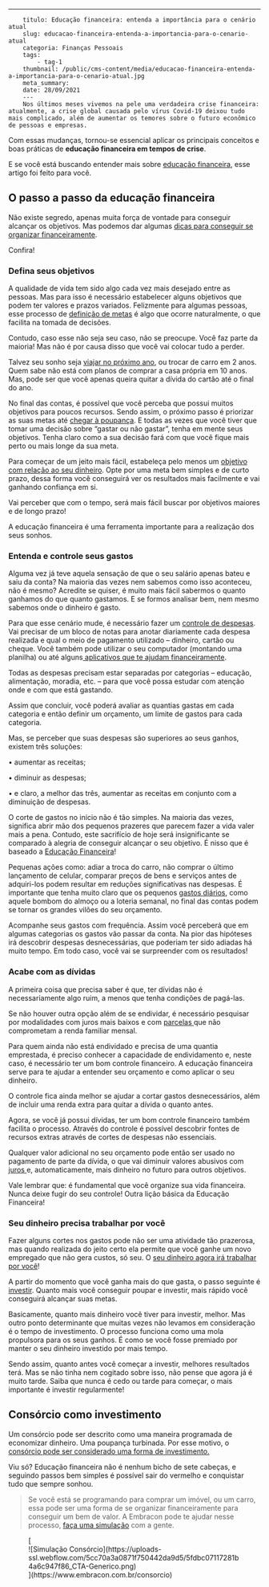 ---
        titulo: Educação financeira: entenda a importância para o cenário atual
        slug: educacao-financeira-entenda-a-importancia-para-o-cenario-atual
        categoria: Finanças Pessoais
        tags:
            - tag-1
        thumbnail: /public/cms-content/media/educacao-financeira-entenda-a-importancia-para-o-cenario-atual.jpg
        meta_summary: 
        date: 28/09/2021
        ---
        Nos últimos meses vivemos na pele uma verdadeira crise financeira: atualmente, a crise global causada pelo vírus Covid-19 deixou tudo mais complicado, além de aumentar os temores sobre o futuro econômico de pessoas e empresas.

Com essas mudanças, tornou-se essencial aplicar os principais conceitos e boas práticas de **educação financeira em tempos de crise**.

E se você está buscando entender mais sobre [educação financeira](https://www.embracon.com.br/blog/dicas-para-uma-vida-financeira-mais-feliz), esse artigo foi feito para você.

O passo a passo da educação financeira
--------------------------------------

Não existe segredo, apenas muita força de vontade para conseguir alcançar os objetivos. Mas podemos dar algumas [dicas para conseguir se organizar financeiramente](https://www.embracon.com.br/blog/planeje-sua-vida-financeira-e-fique-sempre-no-azul).

Confira!

### Defina seus objetivos

A qualidade de vida tem sido algo cada vez mais desejado entre as pessoas. Mas para isso é necessário estabelecer alguns objetivos que podem ter valores e prazos variados. Felizmente para algumas pessoas, esse processo de [definição de metas](https://www.embracon.com.br/blog/planejamento-financeiro-um-guia-para-as-financas-nao-sairem-de-controle) é algo que ocorre naturalmente, o que facilita na tomada de decisões.

Contudo, caso esse não seja seu caso, não se preocupe. Você faz parte da maioria! Mas não é por causa disso que você vai colocar tudo a perder.

Talvez seu sonho seja [viajar no próximo ano](https://www.embracon.com.br/blog/jeitos-criativos-de-economizar-dinheiro-para-viajar), ou trocar de carro em 2 anos. Quem sabe não está com planos de comprar a casa própria em 10 anos. Mas, pode ser que você apenas queira quitar a dívida do cartão até o final do ano.

No final das contas, é possível que você perceba que possui muitos objetivos para poucos recursos. Sendo assim, o próximo passo é priorizar as suas metas até [chegar à poupança](https://www.embracon.com.br/blog/consorcio-ou-poupanca-quais-sao-as-diferencas-e-como-escolher). E todas as vezes que você tiver que tomar uma decisão sobre “gastar ou não gastar”, tenha em mente seus objetivos. Tenha claro como a sua decisão fará com que você fique mais perto ou mais longe da sua meta.

Para começar de um jeito mais fácil, estabeleça pelo menos um [objetivo com relação ao seu dinheiro](https://www.embracon.com.br/blog/como-planejar-se-financeiramente-para-comecar-a-conquistar-seus-objetivos-em-2021). Opte por uma meta bem simples e de curto prazo, dessa forma você conseguirá ver os resultados mais facilmente e vai ganhando confiança em si.

Vai perceber que com o tempo, será mais fácil buscar por objetivos maiores e de longo prazo!

A educação financeira é uma ferramenta importante para a realização dos seus sonhos.

### Entenda e controle seus gastos

Alguma vez já teve aquela sensação de que o seu salário apenas bateu e saiu da conta? Na maioria das vezes nem sabemos como isso aconteceu, não é mesmo? Acredite se quiser, é muito mais fácil sabermos o quanto ganhamos do que quanto gastamos. E se formos analisar bem, nem mesmo sabemos onde o dinheiro é gasto.

Para que esse cenário mude, é necessário fazer um [controle de despesas](https://www.embracon.com.br/blog/quais-sao-as-despesas-superfluas-que-podem-ser-cortadas-do-dia-a-dia). Vai precisar de um bloco de notas para anotar diariamente cada despesa realizada e qual o meio de pagamento utilizado – dinheiro, cartão ou cheque. Você também pode utilizar o seu computador (montando uma planilha) ou até alguns[ aplicativos que te ajudam financeiramente](https://www.embracon.com.br/blog/4-aplicativos-de-financas-para-te-ajudar-a-economizar-mais-dinheiro).

Todas as despesas precisam estar separadas por categorias – educação, alimentação, moradia, etc. – para que você possa estudar com atenção onde e com que está gastando.

Assim que concluir, você poderá avaliar as quantias gastas em cada categoria e então definir um orçamento, um limite de gastos para cada categoria.

Mas, se perceber que suas despesas são superiores ao seus ganhos, existem três soluções:

 • aumentar as receitas;

 • diminuir as despesas;

 • e claro, a melhor das três, aumentar as receitas em conjunto com a diminuição de despesas.

O corte de gastos no início não é tão simples. Na maioria das vezes, significa abrir mão dos pequenos prazeres que parecem fazer a vida valer mais a pena. Contudo, este sacrifício de hoje será insignificante se comparado à alegria de conseguir alcançar o seu objetivo. É nisso que é baseado a [Educação Financeira](https://www.embracon.com.br/blog/como-ensinar-educacao-financeira-aos-filhos)!

Pequenas ações como: adiar a troca do carro, não comprar o último lançamento de celular, comparar preços de bens e serviços antes de adquiri-los podem resultar em reduções significativas nas despesas. É importante que tenha muito claro que os pequenos [gastos diários](https://www.embracon.com.br/blog/como-identificar-e-eliminar-gastos-desnecessarios), como aquele bombom do almoço ou a loteria semanal, no final das contas podem se tornar os grandes vilões do seu orçamento.

Acompanhe seus gastos com frequência. Assim você perceberá que em algumas categorias os gastos vão passar da conta. Na pior das hipóteses irá descobrir despesas desnecessárias, que poderiam ter sido adiadas há muito tempo. Em todo caso, você vai se surpreender com os resultados!

### Acabe com as dívidas

A primeira coisa que precisa saber é que, ter dívidas não é necessariamente algo ruim, a menos que tenha condições de pagá-las.

Se não houver outra opção além de se endividar, é necessário pesquisar por modalidades com juros mais baixos e com [parcelas ](https://www.embracon.com.br/blog/como-calcular-as-parcelas-no-consorcio)que não comprometam a renda familiar mensal.

Para quem ainda não está endividado e precisa de uma quantia emprestada, é preciso conhecer a capacidade de endividamento e, neste caso, é necessário ter um bom controle financeiro. A educação financeira serve para te ajudar a entender seu orçamento e como aplicar o seu dinheiro.

O controle fica ainda melhor se ajudar a cortar gastos desnecessários, além de incluir uma renda extra para quitar a dívida o quanto antes.

Agora, se você já possui dívidas, ter um bom controle financeiro também facilita o processo. Através do controle é possível descobrir fontes de recursos extras através de cortes de despesas não essenciais.

Qualquer valor adicional no seu orçamento pode então ser usado no pagamento de parte da dívida, o que vai diminuir valores abusivos com [juros ](https://www.embracon.com.br/blog/consorcio-nao-tem-juros-entenda)e, automaticamente, mais dinheiro no futuro para outros objetivos.

Vale lembrar que: é fundamental que você organize sua vida financeira. Nunca deixe fugir do seu controle! Outra lição básica da Educação Financeira!

### Seu dinheiro precisa trabalhar por você

Fazer alguns cortes nos gastos pode não ser uma atividade tão prazerosa, mas quando realizada do jeito certo ela permite que você ganhe um novo empregado que não gera custos, só seu. O [seu dinheiro agora irá trabalhar por você](https://www.embracon.com.br/blog/diversificar-investimentos-financeiros-e-possivel)!

A partir do momento que você ganha mais do que gasta, o passo seguinte é [investir](https://www.embracon.com.br/blog/vale-a-pena-investir-em-um-consorcio). Quanto mais você conseguir poupar e investir, mais rápido você conseguirá alcançar suas metas.

Basicamente, quanto mais dinheiro você tiver para investir, melhor. Mas outro ponto determinante que muitas vezes não levamos em consideração é o tempo de investimento. O processo funciona como uma mola propulsora para os seus ganhos. É como se você fosse premiado por manter o seu dinheiro investido por mais tempo.

Sendo assim, quanto antes você começar a investir, melhores resultados terá. Mas se não tinha nem cogitado sobre isso, não pense que agora já é muito tarde. Saiba que nunca é cedo ou tarde para começar, o mais importante é investir regularmente!

Consórcio como investimento
---------------------------

Um consórcio pode ser descrito como uma maneira programada de economizar dinheiro. Uma poupança turbinada. Por esse motivo, o [consórcio pode ser considerado uma forma de investimento.](https://www.embracon.com.br/blog/8-motivos-que-comprovam-que-consorcio-e-investimento)

Viu só? Educação financeira não é nenhum bicho de sete cabeças, e seguindo passos bem simples é possível sair do vermelho e conquistar tudo que sempre sonhou.

> Se você está se programando para comprar um imóvel, ou um carro, essa pode ser uma forma de se organizar financeiramente para conseguir um bem de valor. A Embracon pode te ajudar nesse processo, [faça uma simulação](https://www.embracon.com.br/consorcio) com a gente.

<figure class="w-richtext-figure-type-image w-richtext-align-center">[<div>![Simulação Consórcio](https://uploads-ssl.webflow.com/5cc70a3a0871f750442da9d5/5fdbc07117281b4a6c947f86_CTA-Generico.png)</div>](https://www.embracon.com.br/consorcio)</figure>
        